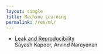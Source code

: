```yaml
---
layout: single
title: Machine Learning
permalink: /res/ml/
---
```


- [Leak and Reproducibility](https://arxiv.org/abs/2207.07048)  
  Sayash Kapoor, Arvind Narayanan

